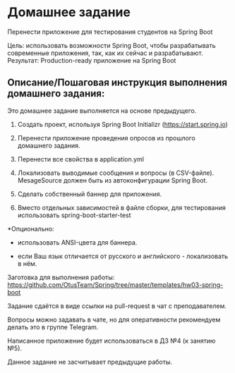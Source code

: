 # Домашнее задание

Перенести приложение для тестирования студентов на Spring Boot

Цель: использовать возможности Spring Boot, чтобы разрабатывать современные приложения, так, как их сейчас и разрабатывают.
Результат: Production-ready приложение на Spring Boot

## Описание/Пошаговая инструкция выполнения домашнего задания:


Это домашнее задание выполняется на основе предыдущего.


1. Создать проект, используя Spring Boot Initializr (https://start.spring.io)

2. Перенести приложение проведения опросов из прошлого домашнего задания.

3. Перенести все свойства в application.yml

4. Локализовать выводимые сообщения и вопросы (в CSV-файле). MesageSource должен быть из автоконфигурации Spring Boot.

5. Сделать собственный баннер для приложения.

6. Вместо отдельных зависимостей в файле сборки, для тестирования использовать spring-boot-starter-test


*Опционально:

- использовать ANSI-цвета для баннера.

- если Ваш язык отличается от русского и английского - локализовать в нём.


Заготовка для выполнения работы: https://github.com/OtusTeam/Spring/tree/master/templates/hw03-spring-boot


Задание сдаётся в виде ссылки на pull-request в чат с преподавателем.

Вопросы можно задавать в чате, но для оперативности рекомендуем делать это в группе Telegram.


Написанное приложение будет использоваться в ДЗ №4 (к занятию №5).

Данное задание не засчитывает предыдущие работы.
